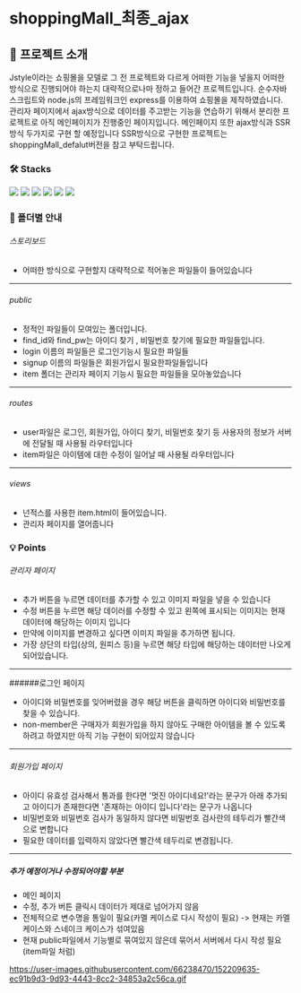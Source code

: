 # shoppingMall_최종_ajax

## 📜 프로젝트 소개
Jstyle이라는 쇼핑몰을 모델로 그 전 프로젝트와 다르게 어떠한 기능을 넣을지 어떠한 방식으로 진행되어야 하는지 대략적으로나마 정하고 들어간 프로젝트입니다. 
순수자바스크립트와 node.js의 프레임워크인 express를 이용하여 쇼핑몰을 제작하였습니다.
관리자 페이지에서 ajax방식으로 데이터를 주고받는 기능을 연습하기 위해서 분리한 프로젝트로 아직 메인페이지가 진행중인 페이지입니다. 
메인페이지 또한 ajax방식과 SSR방식 두가지로 구현 할 예정입니다
SSR방식으로 구현한 프로젝트는 shoppingMall_defalut버전을 참고 부탁드립니다.

### 🛠 Stacks
<div>
  <img src="https://img.shields.io/badge/html5-E34F26?style=for-the-badge&logo=html5&logoColor=white">
  <img src="https://img.shields.io/badge/css-1572B6?style=for-the-badge&logo=css3&logoColor=white"> 
  <img src="https://img.shields.io/badge/javascript-F7DF1E?style=for-the-badge&logo=javascript&logoColor=black">
  <img src="https://img.shields.io/badge/mysql-4479A1?style=for-the-badge&logo=mysql&logoColor=white">
  <img src="https://img.shields.io/badge/node.js-339933?style=for-the-badge&logo=Node.js&logoColor=white">
  <img src="https://img.shields.io/badge/express-000000?style=for-the-badge&logo=express&logoColor=white">
</div>

### 📁 폴더별 안내
###### 스토리보드
+ 어떠한 방식으로 구현할지 대략적으로 적어놓은 파일들이 들어있습니다
---------
###### public
+ 정적인 파일들이 모여있는 폴더입니다.
+ find_id와 find_pw는 아이디 찾기 , 비밀번호 찾기에 필요한 파일들입니다.
+ login 이름의 파일들은 로그인기능시 필요한 파일들
+ signup 이름의 파일들은 회원가입시 필요한파일들입니다
+ item 폴더는 관리자 페이지 기능시 필요한 파일들을 모아놓았습니다
--------
###### routes
+ user파일은 로그인, 회원가입, 아이디 찾기, 비밀번호 찾기 등 사용자의 정보가 서버에 전달될 때 사용될 라우터입니다
+ item파일은 아이템에 대한 수정이 일어날 때 사용될 라우터입니다
-------
###### views
+ 넌적스를 사용한 item.html이 들어있습니다.
+ 관리자 페이지를 열어줍니다
 
### 💡 Points

###### 관리자 페이지
+ 추가 버튼을 누르면 데이터를 추가할 수 있고 이미지 파일을 넣을 수 있습니다
+ 수정 버튼을 누르면 해당 데이러를 수정할 수 있고 왼쪽에 표시되는 이미지는 현재 데이터에 해당하는 이미지 입니다
+ 만약에 이미지를 변경하고 싶다면 이미지 파일을 추가하면 됩니다.
+ 가장 상단의 타입(상의, 원피스 등)을 누르면 해당 타입에 해당하는 데이터만 나오게 되어있습니다.
---------------
######로그인 페이지
+ 아이디와 비밀번호를 잊어버렸을 경우 해당 버튼을 클릭하면 아이디와 비밀번호를 찾을 수 있습니다.
+ non-member은 구매자가 회원가입을 하지 않아도 구매한 아이템을 볼 수 있도록 하려고 하였지만 아직 기능 구현이 되어있지 않습니다
------------
###### 회원가입 페이지
+ 아이디 유효성 검사해서 통과를 한다면 '멋진 아이디네요!'라는 문구가 아래 추가되고 아이디가 존재한다면 '존재하는 아이디 입니다'라는 문구가 나옵니다
+ 비밀번호와 비밀번호 검사가 동일하지 않다면 비밀번호 검사란의 테두리가 빨간색으로 변합니다
+ 필요한 데이터를 입력하지 않았다면 빨간색 테두리로 변경됩니다.
---------
##### 추가 예정이거나 수정되어야할 부분
+ 메인 페이지 
+ 수정, 추가 버튼 클릭시 데이터가 제대로 넘어가지 않음
+ 전체적으로 변수명을 통일이 필요(카멜 케이스로 다시 작성이 필요) -> 현재는 카멜케이스와 스네이크 케이스가 섞여있음
+ 현재 public파일에서 기능별로 묶여있지 않은데 묶어서 서버에서 다시 작성 필요(item파일 처럼)

https://user-images.githubusercontent.com/66238470/152209635-ec91b9d3-9d93-4443-8cc2-34853a2c56ca.gif



